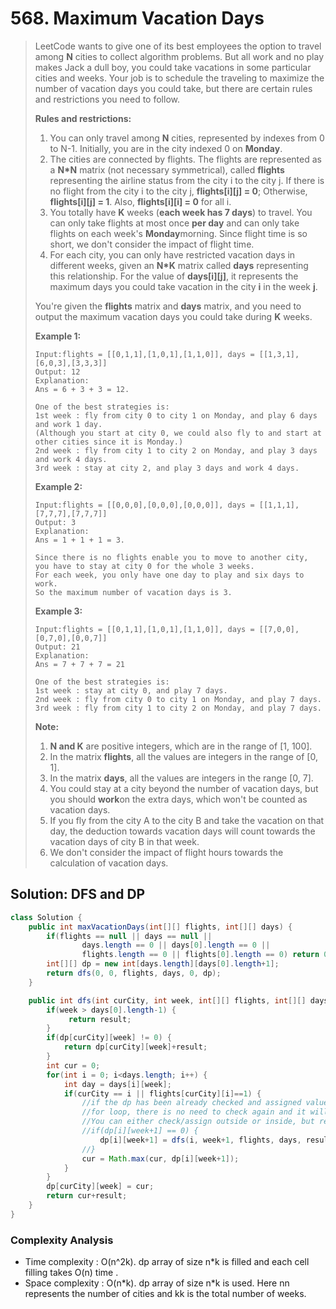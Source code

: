 # 568. Maximum Vacation Days

> LeetCode wants to give one of its best employees the option to travel among **N** cities to collect algorithm problems. But all work and no play makes Jack a dull boy, you could take vacations in some particular cities and weeks. Your job is to schedule the traveling to maximize the number of vacation days you could take, but there are certain rules and restrictions you need to follow.
>
> **Rules and restrictions:**  
>
>
> 1. You can only travel among **N** cities, represented by indexes from 0 to N-1. Initially, you are in the city indexed 0 on **Monday**.
> 2. The cities are connected by flights. The flights are represented as a **N\*N** matrix \(not necessary symmetrical\), called **flights** representing the airline status from the city i to the city j. If there is no flight from the city i to the city j, **flights\[i\]\[j\] = 0**; Otherwise, **flights\[i\]\[j\] = 1**. Also, **flights\[i\]\[i\] = 0** for all i.
> 3. You totally have **K** weeks \(**each week has 7 days**\) to travel. You can only take flights at most once **per day** and can only take flights on each week's **Monday**morning. Since flight time is so short, we don't consider the impact of flight time.
> 4. For each city, you can only have restricted vacation days in different weeks, given an **N\*K** matrix called **days** representing this relationship. For the value of **days\[i\]\[j\]**, it represents the maximum days you could take vacation in the city **i** in the week **j**.
>
> You're given the **flights** matrix and **days** matrix, and you need to output the maximum vacation days you could take during **K** weeks.
>
> **Example 1:**  
>
>
> ```text
> Input:flights = [[0,1,1],[1,0,1],[1,1,0]], days = [[1,3,1],[6,0,3],[3,3,3]]
> Output: 12
> Explanation: 
> Ans = 6 + 3 + 3 = 12. 
>
> One of the best strategies is:
> 1st week : fly from city 0 to city 1 on Monday, and play 6 days and work 1 day. 
> (Although you start at city 0, we could also fly to and start at other cities since it is Monday.) 
> 2nd week : fly from city 1 to city 2 on Monday, and play 3 days and work 4 days.
> 3rd week : stay at city 2, and play 3 days and work 4 days.
> ```
>
> **Example 2:**  
>
>
> ```text
> Input:flights = [[0,0,0],[0,0,0],[0,0,0]], days = [[1,1,1],[7,7,7],[7,7,7]]
> Output: 3
> Explanation: 
> Ans = 1 + 1 + 1 = 3. 
>
> Since there is no flights enable you to move to another city, you have to stay at city 0 for the whole 3 weeks. 
> For each week, you only have one day to play and six days to work. 
> So the maximum number of vacation days is 3.
> ```
>
> **Example 3:**  
>
>
> ```text
> Input:flights = [[0,1,1],[1,0,1],[1,1,0]], days = [[7,0,0],[0,7,0],[0,0,7]]
> Output: 21
> Explanation:
> Ans = 7 + 7 + 7 = 21
>
> One of the best strategies is:
> 1st week : stay at city 0, and play 7 days. 
> 2nd week : fly from city 0 to city 1 on Monday, and play 7 days.
> 3rd week : fly from city 1 to city 2 on Monday, and play 7 days.
> ```
>
> **Note:**  
>
>
> 1. **N and K** are positive integers, which are in the range of \[1, 100\].
> 2. In the matrix **flights**, all the values are integers in the range of \[0, 1\].
> 3. In the matrix **days**, all the values are integers in the range \[0, 7\].
> 4. You could stay at a city beyond the number of vacation days, but you should **work**on the extra days, which won't be counted as vacation days.
> 5. If you fly from the city A to the city B and take the vacation on that day, the deduction towards vacation days will count towards the vacation days of city B in that week.
> 6. We don't consider the impact of flight hours towards the calculation of vacation days.

## Solution: DFS and DP

```java
class Solution {
    public int maxVacationDays(int[][] flights, int[][] days) {
        if(flights == null || days == null ||
                days.length == 0 || days[0].length == 0 ||
                flights.length == 0 || flights[0].length == 0) return 0;
        int[][] dp = new int[days.length][days[0].length+1];
        return dfs(0, 0, flights, days, 0, dp);
    }

    public int dfs(int curCity, int week, int[][] flights, int[][] days, int result, int[][] dp) {
        if(week > days[0].length-1) {
             return result;
        }
        if(dp[curCity][week] != 0) {
            return dp[curCity][week]+result;
        }
        int cur = 0;
        for(int i = 0; i<days.length; i++) {
            int day = days[i][week];
            if(curCity == i || flights[curCity][i]==1) {
                //if the dp has been already checked and assigned value outside of the 
                //for loop, there is no need to check again and it will cause troubles if cheked.
                //You can either check/assign outside or inside, but remember only check/assign only
                //if(dp[i][week+1] == 0) {
                    dp[i][week+1] = dfs(i, week+1, flights, days, result+day, dp)-result;
                //}
                cur = Math.max(cur, dp[i][week+1]);
            }
        }
        dp[curCity][week] = cur;
        return cur+result;
    }
}
```

### Complexity Analysis

* Time complexity : O\(n^2k\). dp array of size n\*k is filled and each cell filling takes O\(n\) time .
* Space complexity : O\(n\*k\). dp array of size n\*k is used. Here nn represents the number of cities and kk is the total number of weeks.

